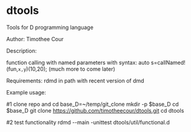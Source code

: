 dtools
======

Tools for D programming language

Author: Timothee Cour

Description:

function calling with named parameters with syntax: 
auto s=callNamed!(fun,`x,y`)(10,20);
(much more to come later)


Requirements:
rdmd in path with recent version of dmd

Example usage:

#1 clone repo and cd
base_D=~/temp/git_clone
mkdir -p $base_D 
cd $base_D 
git clone https://github.com/timotheecour/dtools.git 
cd dtools 

#2 test functionality
rdmd --main -unittest dtools/util/functional.d


